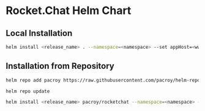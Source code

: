 # Rocket.Chat Helm Chart

## Local Installation

```sh
helm install <release_name> . --namespace=<namespace> --set appHost=<www.yourdomain.com>
```

## Installation from Repository

```sh
helm repo add pacroy https://raw.githubusercontent.com/pacroy/helm-repo/master
```

```sh
helm repo update
```

```sh
helm install <release_name> pacroy/rocketchat --namespace=<namespace> --set appHost=<www.yourdomain.com>
```